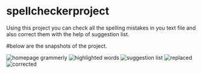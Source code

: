 # spellcheckerproject
Using this project you can check all the spelling mistakes in you text file and also correct them with the help of suggestion list.

#below are the snapshots of the project. 


![homepage grammerly](https://user-images.githubusercontent.com/41516235/127965011-e51e6778-0384-4ad0-9d90-9d149f0c04d3.PNG)
![highlighted words](https://user-images.githubusercontent.com/41516235/127965029-92f2e81a-4a46-410b-b311-4c03f1e476e2.PNG)
![suggestion list](https://user-images.githubusercontent.com/41516235/127965086-dfd1aaec-f9f6-45d6-999f-cfe491865fdc.PNG)
![replaced](https://user-images.githubusercontent.com/41516235/127965092-b9155fdd-55a7-49ac-a0a0-1f521aae1cbc.PNG)
![corrected](https://user-images.githubusercontent.com/41516235/127965095-9b5238a7-a25c-425f-9a90-e30265daed2a.PNG)
